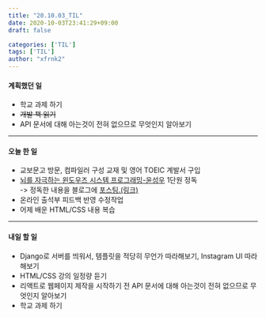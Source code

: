 ```yaml
---
title: "20.10.03_TIL"
date: 2020-10-03T23:41:29+09:00
draft: false

categories: ['TIL']
tags: ['TIL']
author: "xfrnk2"
---
```

#### 계획했던 일
+ 학교 과제 하기
+ ~~개발 책 읽기~~
+ API 문서에 대해 아는것이 전혀 없으므로 무엇인지 알아보기
---
#### 오늘 한 일
+ 교보문고 방문, 컴파일러 구성 교재 및 영어 TOEIC 계발서 구입
+ [뇌를 자극하는 윈도우즈 시스템 프로그래밍-윤성우](http://www.yes24.com/Product/Goods/2502445) 1단원 정독  
-> 정독한 내용을 블로그에 [포스팅.(링크)](http://xfrnk2.github.io/system/computer_structure_and_programming_model/)
+ 온라인 출석부 피드백 반영 수정작업
+ 어제 배운 HTML/CSS 내용 복습
---   
#### 내일 할 일 
+ Django로 서버를 띄워서, 템플릿을 적당히 무언가 따라해보기, Instagram UI 따라해보기
+ HTML/CSS 강의 일정량 듣기
+ 리액트로 웹페이지 제작을 시작하기 전 API 문서에 대해 아는것이 전혀 없으므로 무엇인지 알아보기
+ 학교 과제 하기
